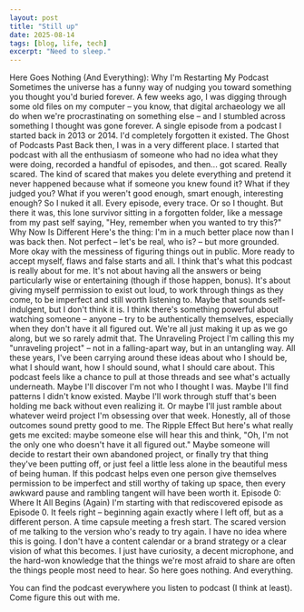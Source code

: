 ```yaml
---
layout: post
title: "Still up"
date: 2025-08-14
tags: [blog, life, tech]
excerpt: "Need to sleep."
---
```


Here Goes Nothing (And Everything): Why I'm Restarting My Podcast
Sometimes the universe has a funny way of nudging you toward something you thought you'd buried forever.
A few weeks ago, I was digging through some old files on my computer – you know, that digital archaeology we all do when we're procrastinating on something else – and I stumbled across something I thought was gone forever. A single episode from a podcast I started back in 2013 or 2014.
I'd completely forgotten it existed.
The Ghost of Podcasts Past
Back then, I was in a very different place. I started that podcast with all the enthusiasm of someone who had no idea what they were doing, recorded a handful of episodes, and then... got scared. Really scared. The kind of scared that makes you delete everything and pretend it never happened because what if someone you knew found it? What if they judged you? What if you weren't good enough, smart enough, interesting enough?
So I nuked it all. Every episode, every trace. Or so I thought.
But there it was, this lone survivor sitting in a forgotten folder, like a message from my past self saying, "Hey, remember when you wanted to try this?"
Why Now Is Different
Here's the thing: I'm in a much better place now than I was back then. Not perfect – let's be real, who is? – but more grounded. More okay with the messiness of figuring things out in public. More ready to accept myself, flaws and false starts and all.
I think that's what this podcast is really about for me. It's not about having all the answers or being particularly wise or entertaining (though if those happen, bonus). It's about giving myself permission to exist out loud, to work through things as they come, to be imperfect and still worth listening to.
Maybe that sounds self-indulgent, but I don't think it is. I think there's something powerful about watching someone – anyone – try to be authentically themselves, especially when they don't have it all figured out. We're all just making it up as we go along, but we so rarely admit that.
The Unraveling Project
I'm calling this my "unraveling project" – not in a falling-apart way, but in an untangling way. All these years, I've been carrying around these ideas about who I should be, what I should want, how I should sound, what I should care about. This podcast feels like a chance to pull at those threads and see what's actually underneath.
Maybe I'll discover I'm not who I thought I was. Maybe I'll find patterns I didn't know existed. Maybe I'll work through stuff that's been holding me back without even realizing it. Or maybe I'll just ramble about whatever weird project I'm obsessing over that week. Honestly, all of those outcomes sound pretty good to me.
The Ripple Effect
But here's what really gets me excited: maybe someone else will hear this and think, "Oh, I'm not the only one who doesn't have it all figured out." Maybe someone will decide to restart their own abandoned project, or finally try that thing they've been putting off, or just feel a little less alone in the beautiful mess of being human.
If this podcast helps even one person give themselves permission to be imperfect and still worthy of taking up space, then every awkward pause and rambling tangent will have been worth it.
Episode 0: Where It All Begins (Again)
I'm starting with that rediscovered episode as Episode 0. It feels right – beginning again exactly where I left off, but as a different person. A time capsule meeting a fresh start. The scared version of me talking to the version who's ready to try again.
I have no idea where this is going. I don't have a content calendar or a brand strategy or a clear vision of what this becomes. I just have curiosity, a decent microphone, and the hard-won knowledge that the things we're most afraid to share are often the things people most need to hear.
So here goes nothing. And everything.

You can find the podcast everywhere you listen to podcast (I think at least). Come figure this out with me.